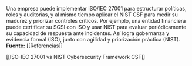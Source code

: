 Una empresa puede implementar ISO/IEC 27001 para estructurar políticas, roles y auditorías, y al mismo tiempo aplicar el NIST CSF para medir su madurez y priorizar controles críticos. Por ejemplo, una entidad financiera puede certificar su SGSI con ISO y usar NIST para evaluar periódicamente su capacidad de respuesta ante incidentes. Así logra gobernanza y evidencia formal (ISO), junto con agilidad y priorización práctica (NIST).  
**Fuente:** [[Referencias]]

[[ISO-IEC 27001 vs NIST Cybersecurity Framework CSF]]